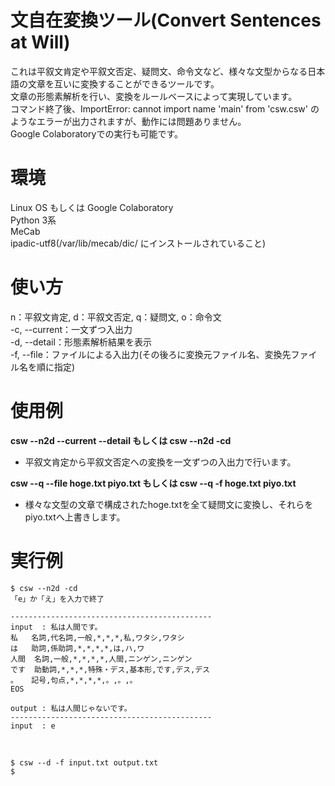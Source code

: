 # 文自在変換ツール(Convert Sentences at Will)
これは平叙文肯定や平叙文否定、疑問文、命令文など、様々な文型からなる日本語の文章を互いに変換することができるツールです。<br />
文章の形態素解析を行い、変換をルールベースによって実現しています。<br />
コマンド終了後、ImportError: cannot import name 'main' from 'csw.csw'&nbsp;のようなエラーが出力されますが、動作には問題ありません。<br />
Google Colaboratoryでの実行も可能です。<br />

# 環境
Linux OS もしくは Google Colaboratory<br />
Python 3系<br />
MeCab<br />
ipadic-utf8(/var/lib/mecab/dic/&nbsp;にインストールされていること)<br />

# 使い方
n：平叙文肯定,&nbsp;d：平叙文否定,&nbsp;q：疑問文,&nbsp;o：命令文<br />
-c,&nbsp;--current：一文ずつ入出力<br />
-d,&nbsp;--detail：形態素解析結果を表示<br />
-f,&nbsp;--file：ファイルによる入出力(その後ろに変換元ファイル名、変換先ファイル名を順に指定)<br />

# 使用例
**csw --n2d --current --detail もしくは csw --n2d -cd**
- 平叙文肯定から平叙文否定への変換を一文ずつの入出力で行います。

**csw --q --file hoge.txt piyo.txt もしくは csw --q -f hoge.txt piyo.txt**
- 様々な文型の文章で構成されたhoge.txtを全て疑問文に変換し、それらをpiyo.txtへ上書きします。

# 実行例
```
$ csw --n2d -cd
「e」か「え」を入力で終了

---------------------------------------------
input  : 私は人間です。
私	名詞,代名詞,一般,*,*,*,私,ワタシ,ワタシ
は	助詞,係助詞,*,*,*,*,は,ハ,ワ
人間	名詞,一般,*,*,*,*,人間,ニンゲン,ニンゲン
です	助動詞,*,*,*,特殊・デス,基本形,です,デス,デス
。	記号,句点,*,*,*,*,。,。,。
EOS

output : 私は人間じゃないです。
---------------------------------------------
input  : e
```

<br />

```
$ csw --d -f input.txt output.txt
$
```
